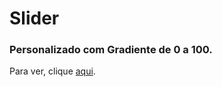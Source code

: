 # Slider 

### Personalizado com Gradiente de 0 a 100.


Para ver, clique [aqui](https://simoneguimaraes.github.io/slider-css/).

